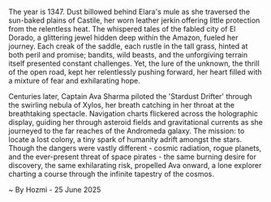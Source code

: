 
The year is 1347.  Dust billowed behind Elara's mule as she traversed the sun-baked plains of Castile, her worn leather jerkin offering little protection from the relentless heat.  The whispered tales of the fabled city of El Dorado, a glittering jewel hidden deep within the Amazon, fueled her journey.  Each creak of the saddle, each rustle in the tall grass, hinted at both peril and promise; bandits, wild beasts, and the unforgiving terrain itself presented constant challenges. Yet, the lure of the unknown, the thrill of the open road, kept her relentlessly pushing forward, her heart filled with a mixture of fear and exhilarating hope.

Centuries later, Captain Ava Sharma piloted the 'Stardust Drifter' through the swirling nebula of Xylos, her breath catching in her throat at the breathtaking spectacle.  Navigation charts flickered across the holographic display, guiding her through asteroid fields and gravitational currents as she journeyed to the far reaches of the Andromeda galaxy.  The mission: to locate a lost colony, a tiny spark of humanity adrift amongst the stars.  Though the dangers were vastly different - cosmic radiation, rogue planets, and the ever-present threat of space pirates - the same burning desire for discovery, the same exhilarating risk, propelled Ava onward, a lone explorer charting a course through the infinite tapestry of the cosmos.

~ By Hozmi - 25 June 2025
